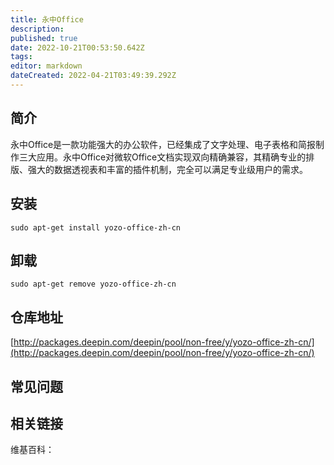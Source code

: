 ```yaml
---
title: 永中Office
description: 
published: true
date: 2022-10-21T00:53:50.642Z
tags: 
editor: markdown
dateCreated: 2022-04-21T03:49:39.292Z
---
```


## 简介

永中Office是一款功能强大的办公软件，已经集成了文字处理、电子表格和简报制作三大应用。永中Office对微软Office文档实现双向精确兼容，其精确专业的排版、强大的数据透视表和丰富的插件机制，完全可以满足专业级用户的需求。

## 安装

`sudo apt-get install yozo-office-zh-cn`

## 卸载

`sudo apt-get remove yozo-office-zh-cn`

## 仓库地址

[http://packages.deepin.com/deepin/pool/non-free/y/yozo-office-zh-cn/](http://packages.deepin.com/deepin/pool/non-free/y/yozo-office-zh-cn/)


## 常见问题


## 相关链接

维基百科：